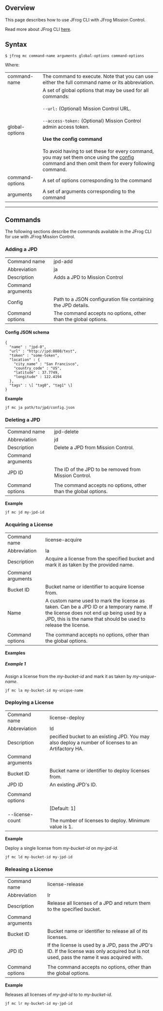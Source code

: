 Overview
--------

This page describes how to use JFrog CLI with JFrog Mission Control.

Read more about JFrog CLI [here](https://jfrog.com/help/r/JFrog-CLI/JFrog-CLI).

Syntax
------

	$ jfrog mc command-name arguments global-options command-options

Where:

|     |     |
| --- | --- |
| command-name | The command to execute. Note that you can use either the full command name or its abbreviation. |
| global-options | A set of global options that may be used for all commands:<br><br>`--url:` (Optional) Mission Control URL.<br><br>`--access-token:` (Optional) Mission Control admin access token.<br><br>**Use the config command**<br><br>To avoid having to set these for every command, you may set them once using the [config](#CLIforJFrogMissionControl-Configuration) command and then omit them for every following command. |
| command-options | A set of options corresponding to the command |
| arguments | A set of arguments corresponding to the command |

  

* * *

Commands
--------

The following sections describe the commands available in the JFrog CLI for use with JFrog Mission Control.

### Adding a JPD 

|     |     |
| --- | --- |
| Command name | jpd-add |
| Abbreviation | ja  |
| Description | Adds a JPD to Mission Control |
| Command arguments |     |
| Config | Path to a JSON configuration file containing the JPD details. |
| Command options | The command accepts no options, other than the global options. |

#### **Config JSON schema**
```
{
  "name" : "jpd-0",
  "url" : "http://jpd:8080/test",
  "token" : "some-token",
  "location" : {
    "city_name" : "San Francisco",
    "country_code" : "US",
    "latitude" : 37.7749,
    "longitude" : 122.4194
  },
  "tags" : \[ "tag0", "tag1" \]
}
```
  

**Example**

	jf mc ja path/to/jpd/config.json

### Deleting a JPD

|     |     |
| --- | --- |
| Command name | jpd-delete |
| Abbreviation | jd  |
| Description | Delete a JPD from Mission Control. |
| Command arguments |     |
| JPD ID | The ID of the JPD to be removed from Mission Control. |
|     |     |
| Command options | The command accepts no options, other than the global options. |

**Example**

	jf mc jd my-jpd-id

### Acquiring a License

|     |     |
| --- | --- |
| Command name | license-acquire |
| Abbreviation | la  |
| Description | Acquire a license from the specified bucket and mark it as taken by the provided name. |
| Command arguments |     |
| Bucket ID | Bucket name or identifier to acquire license from. |
| Name | A custom name used to mark the license as taken. Can be a JPD ID or a temporary name. If the license does not end up being used by a JPD, this is the name that should be used to release the license. |
|     |     |
| Command options | The command accepts no options, other than the global options. |

**Examples**

##### Example 1

Assign a license from the _my-bucket-id_ and mark it as taken by _my-unique-name_.

	jf mc la my-bucket-id my-unique-name

### Deploying a License

|     |     |
| --- | --- |
| Command name | license-deploy |
| Abbreviation | ld  |
| Description | pecified bucket to an existing JPD. You may also deploy a number of licenses to an Artifactory HA. |
| Command arguments |     |
| Bucket ID | Bucket name or identifier to deploy licenses from. |
| JPD ID | An existing JPD's ID. |
|     |     |
| Command options |     |
| --license-count | \[Default: 1\]<br><br>The number of licenses to deploy. Minimum value is 1. |

**Example**

Deploy a single license from _my-bucket-id_ on _my-jpd-id_.

	jf mc ld my-bucket-id my-jpd-id

### Releasing a License

|     |     |
| --- | --- |
| Command name | license-release |
| Abbreviation | lr  |
| Description | Release all licenses of a JPD and return them to the specified bucket. |
| Command arguments |     |
| Bucket ID | Bucket name or identifier to release all of its licenses. |
| JPD ID | If the license is used by a JPD, pass the JPD's ID. If the license was only acquired but is not used, pass the name it was acquired with. |
|     |     |
| Command options | The command accepts no options, other than the global options. |

**Example**

Releases all licenses of _my-jpd-id_ to to _my-bucket-id_.

	jf mc lr my-bucket-id my-jpd-id
